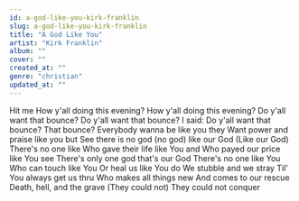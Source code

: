 ```yaml
---
id: a-god-like-you-kirk-franklin
slug: a-god-like-you-kirk-franklin
title: "A God Like You"
artist: "Kirk Franklin"
album: ""
cover: ""
created_at: ""
genre: "christian"
updated_at: ""
---
```


Hit me
How y'all doing this evening?
How y'all doing this evening?
Do y'all want that bounce?
Do y'all want that bounce?
I said: Do y'all want that bounce?
That bounce?
Everybody wanna be like you they
Want power and praise like you but
See there is no god (no god) like our God
(Like our God)
There's no one like
Who gave their life like You and
Who payed our price like You see
There's only one god that's our God
There's no one like You
Who can touch like You
Or heal us like You do
We stubble and we stray
Til' You always get us thru
Who makes all things new
And comes to our rescue
Death, hell, and the grave
(They could not) They could not conquer